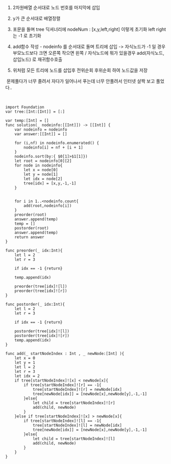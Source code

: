 1. 2차원배열 순서대로 노드 번호를 마지막에 삽입

2. y가 큰 순서대로 배열정렬

3. 포문을 돌며 tree 딕셔너리에 nodeNum : [x,y,left,right] 이렇게 초기화 left right 는 -1 로 초기화

4. add함수 작성 - nodeinfo 를 순서대로 돌며 트리에 삽입 -> 자식노드가 -1 일 경우 부모노드보다 크면 오른쪽 작으면 왼쪽 / 자식노드에 뭐가 있을경우 add(자식노드,삽입노드) 로 재귀함수호출

5. 위처럼 모든 트리에 노드를 삽입후 전위순회 후위순회 하여 노드값을 저장

​
문제풀다가 너무 졸려서 자다가 일어나서 푸는데 너무 안풀려서 인터넷 살짝 보고 풀었다..

​

    import Foundation
    var tree:[Int:[Int]] = [:]

    var temp:[Int] = []
    func solution(_ nodeinfo:[[Int]]) -> [[Int]] {
        var nodeinfo = nodeinfo
        var answer:[[Int]] = []
    
        for (i,nf) in nodeinfo.enumerated() {
            nodeinfo[i] = nf + [i + 1]
        }
        nodeinfo.sort(by:{ $0[1]>$1[1]})
        let root = nodeinfo[0][2]
        for node in nodeinfo{
            let x = node[0]
            let y = node[1]
            let idx = node[2]
            tree[idx] = [x,y,-1,-1]
        }

    
        for i in 1..<nodeinfo.count{
            add(root,nodeinfo[i])
        }
        preorder(root)
        answer.append(temp)
        temp = []
        postorder(root)
        answer.append(temp)
        return answer
    }

    func preorder(_ idx:Int){
        let l = 2
        let r = 3
    
        if idx == -1 {return}
    
        temp.append(idx)
    
        preorder(tree[idx]![l])
        preorder(tree[idx]![r])
    }

    func postorder(_ idx:Int){
        let l = 2
        let r = 3
    
        if idx == -1 {return}

        postorder(tree[idx]![l])
        postorder(tree[idx]![r])
        temp.append(idx)
    }

    func add(_ startNodeIndex : Int , _ newNode:[Int] ){
        let x = 0
        let y = 1
        let l = 2
        let r = 3
        let idx = 2
        if tree[startNodeIndex]![x] < newNode[x]{
            if tree[startNodeIndex]![r] == -1{
                tree[startNodeIndex]![r] = newNode[idx]
                tree[newNode[idx]] = [newNode[x],newNode[y],-1,-1]
            }else{
                let child = tree[startNodeIndex]![r]
                add(child, newNode)
            }
        }else if tree[startNodeIndex]![x] > newNode[x]{
            if tree[startNodeIndex]![l] == -1{
                tree[startNodeIndex]![l] = newNode[idx]
                tree[newNode[idx]] = [newNode[x],newNode[y],-1,-1]
            }else{
                let child = tree[startNodeIndex]![l]
                add(child, newNode)
            }
        }
    }